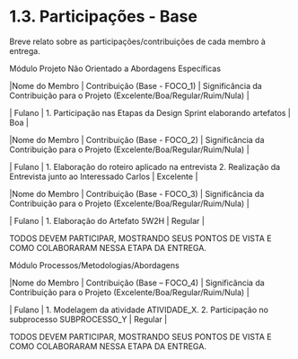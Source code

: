 # 1.3. Participações - Base

Breve relato sobre as participações/contribuições de cada membro à entrega. 

Módulo Projeto Não Orientado a Abordagens Específicas

|Nome do Membro | Contribuição (Base - FOCO_1) | Significância da Contribuição para o Projeto (Excelente/Boa/Regular/Ruim/Nula) |

| Fulano  |  1. Participação nas Etapas da Design Sprint elaborando artefatos | Boa |

|Nome do Membro | Contribuição (Base - FOCO_2) | Significância da Contribuição para o Projeto (Excelente/Boa/Regular/Ruim/Nula) |

| Fulano  |  1. Elaboração do roteiro aplicado na entrevista 2. Realização da Entrevista junto ao Interessado Carlos | Excelente |

|Nome do Membro | Contribuição (Base - FOCO_3) | Significância da Contribuição para o Projeto (Excelente/Boa/Regular/Ruim/Nula) |

| Fulano  |  1. Elaboração do Artefato 5W2H | Regular |

TODOS DEVEM PARTICIPAR, MOSTRANDO SEUS PONTOS DE VISTA E COMO COLABORARAM NESSA ETAPA DA ENTREGA.


Módulo Processos/Metodologias/Abordagens

|Nome do Membro | Contribuição (Base – FOCO_4) | Significância da Contribuição para o Projeto (Excelente/Boa/Regular/Ruim/Nula) |

| Fulano  |  1. Modelagem da atividade ATIVIDADE_X. 2. Participação no subprocesso SUBPROCESSO_Y | Regular |

TODOS DEVEM PARTICIPAR, MOSTRANDO SEUS PONTOS DE VISTA E COMO COLABORARAM NESSA ETAPA DA ENTREGA.
